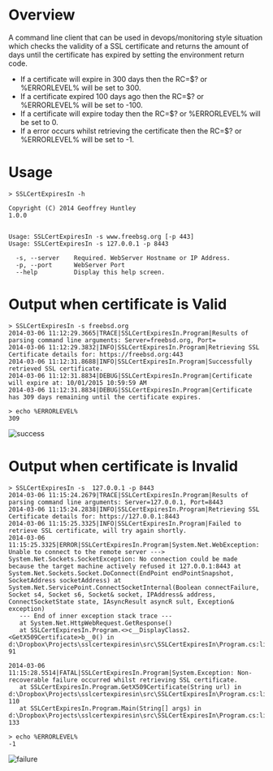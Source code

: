 # Overview
A command line client that can be used in devops/monitoring style situation
which checks the validity of a SSL certificate and returns the amount of
days until the certificate has expired by setting the environment return code.

* If a certificate will expire in 300 days then the RC=$? or %ERRORLEVEL% will be set to 300.
* If a certificate expired 100 days ago then the RC=$? or %ERRORLEVEL% will be set to -100.
* If a certificate will expire today then the RC=$? or %ERRORLEVEL% will be set to 0.
* If a error occurs whilst retrieving the certificate then the RC=$? or %ERRORLEVEL% will be set to -1.


# Usage

    > SSLCertExpiresIn -h
    
    Copyright (C) 2014 Geoffrey Huntley
    1.0.0


    Usage: SSLCertExpiresIn -s www.freebsg.org [-p 443]
    Usage: SSLCertExpiresIn -s 127.0.0.1 -p 8443

      -s, --server    Required. WebServer Hostname or IP Address.
      -p, --port      WebServer Port
      --help          Display this help screen.

# Output when certificate is Valid

    > SSLCertExpiresIn -s freebsd.org
    2014-03-06 11:12:29.3665|TRACE|SSLCertExpiresIn.Program|Results of parsing command line arguments: Server=freebsd.org, Port=
    2014-03-06 11:12:29.3832|INFO|SSLCertExpiresIn.Program|Retrieving SSL Certificate details for: https://freebsd.org:443
    2014-03-06 11:12:31.8688|INFO|SSLCertExpiresIn.Program|Successfully retrieved SSL certificate.
    2014-03-06 11:12:31.8834|DEBUG|SSLCertExpiresIn.Program|Certificate will expire at: 10/01/2015 10:59:59 AM
    2014-03-06 11:12:31.8834|DEBUG|SSLCertExpiresIn.Program|Certificate has 309 days remaining until the certificate expires.

    > echo %ERRORLEVEL%
    309

![success](https://raw.github.com/ghuntley/sslcertexpiresin/master/assets/sslexpiresin-success.png)


# Output when certificate is Invalid

    > SSLCertExpiresIn -s  127.0.0.1 -p 8443
    2014-03-06 11:15:24.2679|TRACE|SSLCertExpiresIn.Program|Results of parsing command line arguments: Server=127.0.0.1, Port=8443
    2014-03-06 11:15:24.2838|INFO|SSLCertExpiresIn.Program|Retrieving SSL Certificate details for: https://127.0.0.1:8443
    2014-03-06 11:15:25.3325|INFO|SSLCertExpiresIn.Program|Failed to retrieve SSL certificate, will try again shortly.
    2014-03-06 11:15:25.3325|ERROR|SSLCertExpiresIn.Program|System.Net.WebException: Unable to connect to the remote server ---> System.Net.Sockets.SocketException: No connection could be made because the target machine actively refused it 127.0.0.1:8443 at System.Net.Sockets.Socket.DoConnect(EndPoint endPointSnapshot, SocketAddress socketAddress) at System.Net.ServicePoint.ConnectSocketInternal(Boolean connectFailure, Socket s4, Socket s6, Socket& socket, IPAddress& address, ConnectSocketState state, IAsyncResult asyncR sult, Exception& exception)
       --- End of inner exception stack trace ---
       at System.Net.HttpWebRequest.GetResponse()
       at SSLCertExpiresIn.Program.<>c__DisplayClass2.<GetX509Certificate>b__0() in d:\Dropbox\Projects\sslcertexpiresin\src\SSLCertExpiresIn\Program.cs:line 91

    2014-03-06 11:15:28.5514|FATAL|SSLCertExpiresIn.Program|System.Exception: Non-recoverable failure occurred whilst retrieving SSL certificate.
       at SSLCertExpiresIn.Program.GetX509Certificate(String url) in d:\Dropbox\Projects\sslcertexpiresin\src\SSLCertExpiresIn\Program.cs:line 110
       at SSLCertExpiresIn.Program.Main(String[] args) in d:\Dropbox\Projects\sslcertexpiresin\src\SSLCertExpiresIn\Program.cs:line 133
       
    > echo %ERRORLEVEL%
    -1

![failure](https://raw.github.com/ghuntley/sslcertexpiresin/master/assets/sslexpiresin-failure.png)

